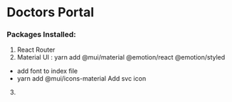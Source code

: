 # Doctors Portal


### Packages Installed:
1. React Router
2. Material UI : yarn add @mui/material @emotion/react @emotion/styled
  - add font to index file
  - yarn add @mui/icons-material Add svc icon
3. 

